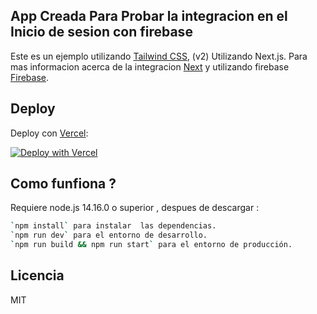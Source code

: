 ## App Creada Para Probar la integracion en el Inicio de sesion con firebase

Este es un ejemplo utilizando [Tailwind CSS](https://tailwindcss.com/), (v2) Utilizando Next.js. Para mas informacion acerca de la integracion [Next](https://nextjs.org/docs) y utilizando firebase [Firebase](https://firebase.google.com/docs).

## Deploy

Deploy con [Vercel](https://vercel.com?utm_source=github&utm_medium=readme&utm_campaign=next-example):

[![Deploy with Vercel](https://vercel.com/button)](https://vercel.com/new/git/external?repository-url=https://github.com/vercel/next.js/tree/canary/examples/with-tailwindcss&project-name=with-tailwindcss&repository-name=with-tailwindcss)

## Como funfiona ?

Requiere node.js 14.16.0 o superior , despues de descargar :

```bash
`npm install` para instalar  las dependencias.
`npm run dev` para el entorno de desarrollo.
`npm run build && npm run start` para el entorno de producción.
```

## Licencia

MIT
